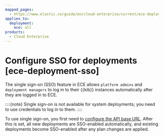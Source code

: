 ```yaml
---
mapped_pages:
  - https://www.elastic.co/guide/en/cloud-enterprise/current/ece-deployment-sso.html
applies_to:
  deployment:
    ece: all
products:
  - Cloud Enterprise
---
```


# Configure SSO for deployments [ece-deployment-sso]

The single sign-on (SSO) feature in ECE allows `platform admins` and `deployment managers` to log in to their {{kib}} instances automatically after they are logged in to ECE.

::::{note} 
Single sign-on is not available for system deployments; you need to use credentials to log in to them.
::::


To use single sign-on, you first need to [configure the API base URL](/deploy-manage/deploy/cloud-enterprise/change-ece-api-url.md). After this is set, all new deployments are SSO-enabled automatically, and existing deployments become SSO-enabled after any plan changes are applied.


